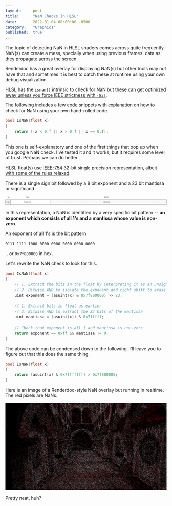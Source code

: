 ```yaml
---
layout: 	post
title:  	"NaN Checks In HLSL"
date:   	2022-01-04 00:00:00 -0500
category: 	"Graphics"
published:	true
---
```


The topic of detecting NaN in HLSL shaders comes across quite frequently. NaN(s) can create a mess, specially when using previous frames' data as they propagate across the screen. 

Renderdoc has a great overlay for displaying NaN(s) but other tools may not have that and sometimes it is best to catch these at runtime using your own debug visualization.

HLSL has the `isnan()` intrinsic to check for NaN but [these can get optimized away unless you force IEEE strictness with `-Gis`](https://twitter.com/_Humus_/status/1074973351276371968?s=20).

The following includes a few code snippets with explanation on how to check for NaN using your own hand-rolled code.


```C++
bool IsNaN(float x)
{
    return !(x < 0.f || x > 0.f || x == 0.f);
}
```
This one is self-explanatory and one of the first things that pop up when you google NaN check. I've tested it and it works, but it requires some level of trust. Perhaps we can do better..

HLSL float(s) use [IEEE-754](http://www.fredosaurus.com/notes-java/data/basic_types/numbers-floatingpoint/ieee754.html) 32-bit single precision representation, albeit [with some of the rules relaxed](https://docs.microsoft.com/en-us/windows/win32/direct3d11/floating-point-rules). 

There is a single sign bit followed by a 8 bit exponent and a 23 bit mantissa or significand.

[<img src="/images/nan-checks/IEEE-754.png">](/images/nan-checks/IEEE-754.png)

In this representation, a NaN is identified by a very specific bit pattern -- **an exponent which consists of all 1's and a mantissa whose value is non-zero**. 

An exponent of all 1's is the bit pattern

`0111 1111 1000 0000 0000 0000 0000 0000` 

.. or `0x7f800000` in hex. 

Let's rewrite the NaN check to look for this.

```C++
bool IsNaN(float x)
{
    // 1. Extract the bits in the float by interpreting it as an unsigned int
    // 2. Bitwise AND to isolate the exponent and right shift to erase the mantissa bits
    uint exponent = (asuint(x) & 0x7f800000) >> 23;

    // 1. Extract bits in float as earlier
    // 2. Bitwise AND to extract the 23 bits of the mantissa
    uint mantissa = (asuint(x)) & 0x7fffff;

    // Check that exponent is all 1 and mantissa is non-zero
    return exponent == 0xff && mantissa != 0;
}
```
The above code can be condensed down to the following. I'll leave you to figure out that this does the same thing.

```C++
bool IsNaN(float x)
{
    return (asuint(x) & 0x7fffffff) > 0x7f800000;
}
```

Here is an image of a Renderdoc-style NaN overlay but running in realtime. The red pixels are NaNs.

[<img src="/images/nan-checks/sponza-nan.png">](/images/nan-checks/sponza-nan.png)

Pretty neat, huh?